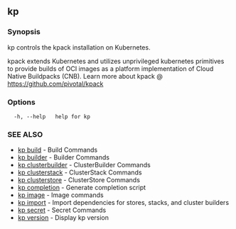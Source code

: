 ## kp



### Synopsis

kp controls the kpack installation on Kubernetes.

kpack extends Kubernetes and utilizes unprivileged kubernetes primitives to provide 
builds of OCI images as a platform implementation of Cloud Native Buildpacks (CNB).
Learn more about kpack @ https://github.com/pivotal/kpack

### Options

```
  -h, --help   help for kp
```

### SEE ALSO

* [kp build](kp_build.md)	 - Build Commands
* [kp builder](kp_builder.md)	 - Builder Commands
* [kp clusterbuilder](kp_clusterbuilder.md)	 - ClusterBuilder Commands
* [kp clusterstack](kp_clusterstack.md)	 - ClusterStack Commands
* [kp clusterstore](kp_clusterstore.md)	 - ClusterStore Commands
* [kp completion](kp_completion.md)	 - Generate completion script
* [kp image](kp_image.md)	 - Image commands
* [kp import](kp_import.md)	 - Import dependencies for stores, stacks, and cluster builders
* [kp secret](kp_secret.md)	 - Secret Commands
* [kp version](kp_version.md)	 - Display kp version

